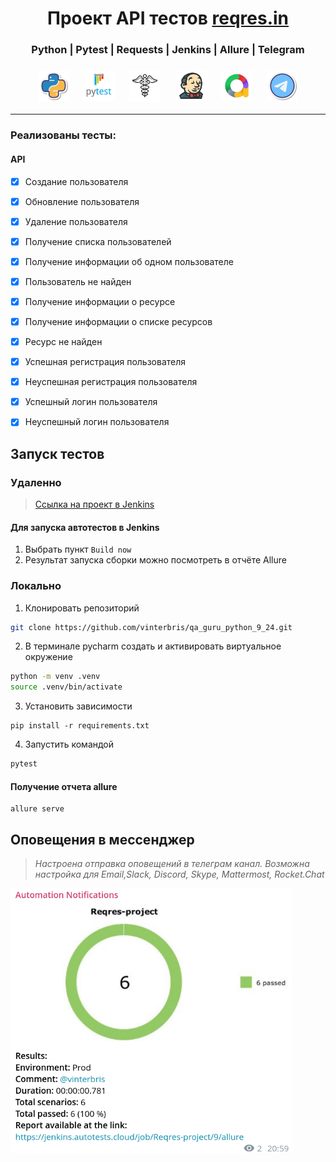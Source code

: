 <h1 align="center">Проект API тестов <a href="https://reqres.in">reqres.in</a></h1>

<h3 align="center">Python | Pytest | Requests | Jenkins | Allure | Telegram</h3>
<h3 align="center">
<img height="50" src="resources/images/Python.png"/>      &nbsp;&nbsp;&nbsp;&nbsp;
<img height="50" src="resources/images/Pytest.svg"/>      &nbsp;&nbsp;&nbsp;&nbsp;
<img height="50" src="resources/images/requests.png"/>      &nbsp;&nbsp;&nbsp;&nbsp;
<img height="50" src="resources/images/jenkins.png"/>     &nbsp;&nbsp;&nbsp;&nbsp;
<img height="50" src="resources/images/allure.png"/>      &nbsp;&nbsp;&nbsp;&nbsp;
<img height="50" src="resources/images/telegram.png"/>
</h3>

---

### Реализованы тесты:
#### API
- [x] Создание пользователя
- [x] Обновление пользователя
- [x] Удаление пользователя

- [x] Получение списка пользователей
- [x] Получение информации об одном пользователе
- [x] Пользователь не найден

- [x] Получение информации о ресурсе
- [x] Получение информации о списке ресурсов
- [x] Ресурс не найден

- [x] Успешная регистрация пользователя
- [x] Неуспешная регистрация пользователя
- [x] Успешный логин пользователя
- [x] Неуспешный логин пользователя

## Запуск тестов

### Удаленно
> <a target="_blank" href="https://jenkins.autotests.cloud/job/C09-vbr_s-diploma_api/">Ссылка на проект в Jenkins</a>
#### Для запуска автотестов в Jenkins

1. Выбрать пункт `Build now`
2. Результат запуска сборки можно посмотреть в отчёте Allure

### Локально

1. Клонировать репозиторий 
```bash
git clone https://github.com/vinterbris/qa_guru_python_9_24.git
```
2. В терминале pycharm создать и активировать виртуальное окружение
```bash
python -m venv .venv 
source .venv/bin/activate 
```
3. Установить зависимости
```
pip install -r requirements.txt 
```
4. Запустить командой
```bash
pytest
```

#### Получение отчета allure
```bazaar
allure serve
```

## Оповещения в мессенджер

> _Настроена отправка оповещений в телеграм канал. Возможна настройка для Email,Slack, Discord, Skype, Mattermost, Rocket.Chat_

<img src="resources/images/screenshot_telegram.png" width="450" height="">